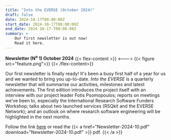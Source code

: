 ```yaml
---
title: "Into the EVERSE (October 2024)"
draft: false
date: 2024-10-17T00:00:00Z
start_date: 2024-10-17T00:00:00Z
end_date: 2024-10-17-T00:00:00Z
summary: >
    Our first newsletter is out now! 
    Read it here.
---
```


**Newsletter (N<sup>o</sup> 1) October 2024**
{{< flex-content >}}
<--->
{{< figure src="feature.png">}}
{{< /flex-content>}}

Our first newsletter is finally ready! It's been a busy first half of a year for us and we wanted to bring you up-to-date.
*Into the EVERSE* is a quarterly newsletter that will summarise our activities, milestones and latest achievements.
The first edition introduces the project itself with an interview with our project leader Fotis Psomopoulos; reports on meetings we've been to, especially the International Research Software Funders Workshop; talks about two launched services (RSQkit and the EVERSE Network); and an outlook on where research software engineering will be highlighted in the next months.



Follow the link [here](https://preview.mailerlite.io/emails/webview/1144236/135360828853454549) or read the 
{{< a href="Newsletter-2024-10.pdf" download="Newsletter-2024-10.pdf" >}} pdf.
{{< /a >}}